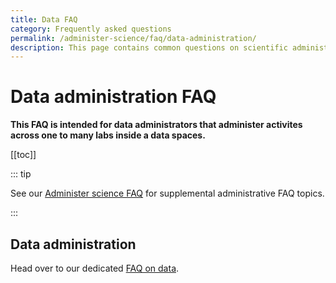 ```yaml
---
title: Data FAQ
category: Frequently asked questions
permalink: /administer-science/faq/data-administration/
description: This page contains common questions on scientific administration in HUNT Cloud.
---
```


# Data administration FAQ

**This FAQ is intended for data administrators that administer activites across one to many labs inside a data spaces.**

[[toc]]

::: tip 

See our [Administer science FAQ](/administer-science/faq) for supplemental administrative FAQ topics.

:::


## Data administration

Head over to our dedicated [FAQ on data](/administer-science/data/faq/).



